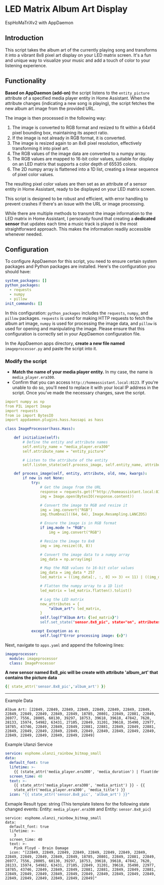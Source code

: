 # LED Matrix Album Art Display 
EspHoMaTriXv2 with AppDaemon

## Introduction

This script takes the album art of the currently playing song and transforms it into a vibrant 8x8 pixel art display on your LED matrix screen. It's a fun and unique way to visualize your music and add a touch of color to your listening experience.

## Functionality

**Based on AppDaemon (add-on)** the script listens to the `entity_picture` attribute of a specified media player entity in Home Assistant. When the attribute changes (indicating a new song is playing), the script fetches the new album art image from the provided URL.

The image is then processed in the following way:

1. The image is converted to RGB format and resized to fit within a 64x64 pixel bounding box, maintaining its aspect ratio.
2. If the image is not already in RGB format, it is converted.
3. The image is resized again to an 8x8 pixel resolution, effectively transforming it into pixel art.
4. The RGB values of the image data are converted to a numpy array.
5. The RGB values are mapped to 16-bit color values, suitable for display on an LED matrix that supports a color depth of 65535 colors.
6. The 2D numpy array is flattened into a 1D list, creating a linear sequence of pixel color values.

The resulting pixel color values are then set as an attribute of a sensor entity in Home Assistant, ready to be displayed on your LED matrix screen.

This script is designed to be robust and efficient, with error handling to prevent crashes if there's an issue with the URL or image processing.

While there are multiple methods to transmit the image information to the LED matrix in Home Assistant, I personally found that creating a **dedicated sensor** that updates each time a music track is played is the most straightforward approach. This makes the information readily accessible whenever needed.

## Configuration
To configure AppDaemon for this script, you need to ensure certain system packages and Python packages are installed. Here's the configuration you should have:

```yaml
system_packages: []
python_packages:
  - requests
  - numpy
  - pillow
init_commands: []
```

In this configuration: `python_packages` includes the `requests`, `numpy`, and `pillow` packages. `requests` is used for making HTTP requests to fetch the album art image, `numpy` is used for processing the image data, and `pillow` is used for opening and manipulating the image.
Please ensure that this configuration is correctly set in your AppDaemon configuration file. 


In the AppDaemon apps directory, **create a new file named** `imageprocessor.py` and paste the script into it.

### Modify the script
- **Match the name of your media player entity.** In my case, the name is `media_player.era300`.
- Confirm that you can access `http://homeassistant.local:8123`. If you're unable to do so, you'll need to replace it with your local IP address in the script. 
Once you've made the necessary changes, save the script.
```yaml
import numpy as np
from PIL import Image
import requests
from io import BytesIO
import appdaemon.plugins.hass.hassapi as hass

class ImageProcessor(hass.Hass):

    def initialize(self):
        # Define the entity and attribute names
        self.entity_name = "media_player.era300"
        self.attribute_name = "entity_picture"

        # Listen to the attribute of the entity
        self.listen_state(self.process_image, self.entity_name, attribute=self.attribute_name)

    def process_image(self, entity, attribute, old, new, kwargs):
        if new is not None:
            try:
                # Get the image from the URL
                response = requests.get(f"http://homeassistant.local:8123{new}")
                img = Image.open(BytesIO(response.content))

                # Convert the image to RGB and resize it
                img = img.convert("RGB")
                img.thumbnail((64, 64), Image.Resampling.LANCZOS)

                # Ensure the image is in RGB format
                if img.mode != "RGB":
                    img = img.convert("RGB")

                # Resize the image to 8x8
                img = img.resize((8, 8))

                # Convert the image data to a numpy array
                img_data = np.array(img)

                # Map the RGB values to 16-bit color values
                img_data = img_data * 257
                led_matrix = ((img_data[:, :, 0] >> 3) << 11) | ((img_data[:, :, 1] >> 2) << 5) | (img_data[:, :, 2] >> 3)

                # Flatten the numpy array to a 1D list
                led_matrix = led_matrix.flatten().tolist()

                # Log the LED matrix
                new_attributes = {
                    "album_art": led_matrix,
                }
                self.log(f"Album Art: {led_matrix}")
                self.set_state("sensor.8x8_pic", state="on", attributes=new_attributes)

            except Exception as e:
                self.log(f"Error processing image: {e}")
```
Next, navigate to `apps.yaml` and append the following lines:
```yaml
imageprocessor:
  module: imageprocessor
  class: ImageProcessor
```
**A new sensor named 8x8_pic will be create with attribute 'album_art' that contains the picture data**
```yaml
{{ state_attr('sensor.8x8_pic','album_art') }}
```
_______

Example Data
```log
Album Art: [22849, 22849, 22849, 22849, 22849, 22849, 22849, 22849, 22849, 22849, 22849, 22849, 22849, 18785, 20801, 22849, 22881, 22849, 26977, 7556, 28005, 60130, 39297, 18753, 39618, 39618, 47842, 7620, 28133, 15974, 54982, 63431, 27105, 22849, 31201, 39618, 35490, 22977, 18785, 43746, 22849, 22849, 22849, 22881, 22881, 22849, 22849, 22881, 22849, 22849, 22849, 22849, 22849, 22849, 22849, 22849, 22849, 22849, 22849, 22849, 22849, 22849, 22849, 22849]
```
Example Ulanzi Service
```yaml
service: esphome.ulanzi_rainbow_bitmap_small
data:
  default_font: true
  lifetime: >-
    {{ (state_attr('media_player.era300', 'media_duration') | float(default=0) / 60) | int(default=1) if state_attr('media_player.era300', 'media_duration') is not none else 4 }}
  screen_time: 40
  text: >-
    {{ state_attr('media_player.era300', 'media_artist') }} - {{
    state_attr('media_player.era300', 'media_title') }}
  icon: "{{ state_attr('sensor.8x8_pic', 'album_art') }}"
```
Exmaple Result type: string (This template listens for the following state changed events: Entity: `media_player.era300` and Entity: `sensor.8x8_pic`)
```log
service: esphome.ulanzi_rainbow_bitmap_small
data:
  default_font: true
  lifetime: >-
    3
  screen_time: 40
  text: >-
    Pink Floyd - Brain Damage
  icon: "[22849, 22849, 22849, 22849, 22849, 22849, 22849, 22849, 22849, 22849, 22849, 22849, 22849, 18785, 20801, 22849, 22881, 22849, 26977, 7556, 28005, 60130, 39297, 18753, 39618, 39618, 47842, 7620, 28133, 15974, 54982, 63431, 27105, 22849, 31201, 39618, 35490, 22977, 18785, 43746, 22849, 22849, 22849, 22881, 22881, 22849, 22849, 22881, 22849, 22849, 22849, 22849, 22849, 22849, 22849, 22849, 22849, 22849, 22849, 22849, 22849, 22849, 22849, 22849]"
```
